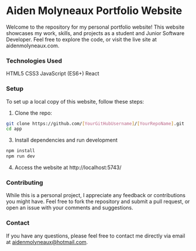 # Aiden Molyneaux Portfolio Website

Welcome to the repository for my personal portfolio website! This website showcases my work, skills, and projects as a student and Junior Software Developer. Feel free to explore the code, or visit the live site at aidenmolyneaux.com.

### Technologies Used
HTML5
CSS3
JavaScript (ES6+)
React

### Setup
To set up a local copy of this website, follow these steps:
1. Clone the repo:

```bash
git clone https://github.com/[YourGitHubUsername]/[YourRepoName].git
cd app
```

3. Install dependencies and run development
```bash
npm install
npm run dev
```

4. Access the website at http://localhost:5743/

### Contributing
While this is a personal project, I appreciate any feedback or contributions you might have. Feel free to fork the repository and submit a pull request, or open an issue with your comments and suggestions.

### Contact
If you have any questions, please feel free to contact me directly via email at aidenmolyneaux@hotmail.com.

